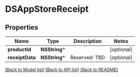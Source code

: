 # DSAppStoreReceipt

## Properties
Name | Type | Description | Notes
------------ | ------------- | ------------- | -------------
**productId** | **NSString*** |  | [optional] 
**receiptData** | **NSString*** | Reserved: TBD | [optional] 

[[Back to Model list]](../README.md#documentation-for-models) [[Back to API list]](../README.md#documentation-for-api-endpoints) [[Back to README]](../README.md)


